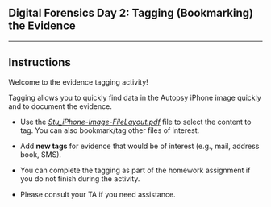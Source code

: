 ## Digital Forensics Day 2: Tagging (Bookmarking) the Evidence
--------

## Instructions 

Welcome to the evidence tagging activity! 

Tagging allows you to quickly find data in the Autopsy iPhone image quickly and to document the evidence.

* Use the [*Stu_iPhone-Image-FileLayout.pdf*](Stu_Tagging/Stu-iPhone-Image-FileLayout.pdf) file to select the content to tag. You can also bookmark/tag other files of interest.

* Add **new tags** for evidence that would be of interest (e.g., mail, address book, SMS).

* You can complete the tagging as part of the homework assignment if you do not finish during the activity.

* Please consult your TA if you need assistance.
